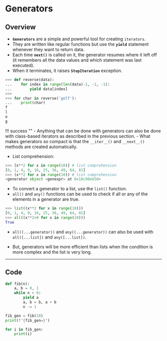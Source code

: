 # Generators

## Overview

- **`Generators`** are a simple and powerful tool for creating `iterators`.
- They are written like regular functions but use the **`yield`** statement whenever they want to return data.
- Each time **`next()`** is called on it, the generator resumes where it left off (it remembers all the data values and which statement was last executed).
- When it terminates, it raises **`StopIteration`** exception.

```python
>>> def reverse(data):
...    for index in range(len(data)-1, -1, -1):
...        yield data[index]
>>>
>>> for char in reverse('golf'):
...    print(char)
f
l
o
g
```

!!! success ""
    - Anything that can be done with generators can also be done with class-based iterators as described in the previous section.
    - What makes generators so compact is that the `__iter__()` and `__next__()` methods are created automatically.

- List comprehension:

```python
>>> [x**2 for x in range(10)] # list comprehension
[0, 1, 4, 9, 16, 25, 36, 49, 64, 81]
>>> (x**2 for x in range(10)) # list comprehension
<generator object <genexpr> at 0x10c90e650>
```

- To convert a generator to a list, use the `list()` function.
- `all()` and `any()` functions can be used to check if all or any of the elements in a generator are true.

```python
>>> list((x**2 for x in range(10)))
[0, 1, 4, 9, 16, 25, 36, 49, 64, 81]
>>> all((x**2>0 for x in range(10)))
True
```

- `all((...generator))` and `any((...generator))` can also be used with `all([...list])` and `any([...list])`.

- But, generators will be more efficient than lists when the condition is more complex and the list is very long.

---

## Code

```python
def fib(n):
    a, b = 0, 1
    while n > 0:
        yield a
        a, b = b, a + b
        n -= 1

fib_gen = fib(10)
print(f"{fib_gen=}")

for i in fib_gen:
    print(i)
```
